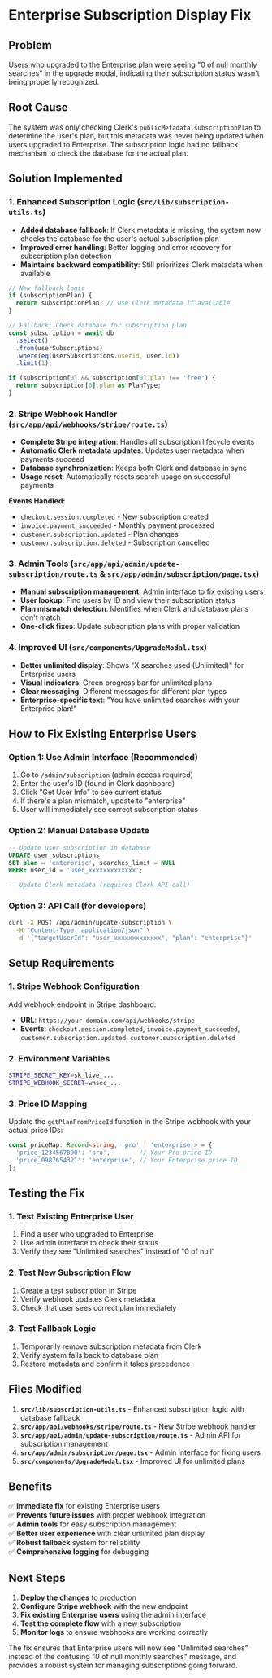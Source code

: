 # Enterprise Subscription Display Fix

## Problem
Users who upgraded to the Enterprise plan were seeing "0 of null monthly searches" in the upgrade modal, indicating their subscription status wasn't being properly recognized.

## Root Cause
The system was only checking Clerk's `publicMetadata.subscriptionPlan` to determine the user's plan, but this metadata was never being updated when users upgraded to Enterprise. The subscription logic had no fallback mechanism to check the database for the actual plan.

## Solution Implemented

### 1. Enhanced Subscription Logic (`src/lib/subscription-utils.ts`)
- **Added database fallback**: If Clerk metadata is missing, the system now checks the database for the user's actual subscription plan
- **Improved error handling**: Better logging and error recovery for subscription plan detection
- **Maintains backward compatibility**: Still prioritizes Clerk metadata when available

```typescript
// New fallback logic
if (subscriptionPlan) {
  return subscriptionPlan; // Use Clerk metadata if available
}

// Fallback: Check database for subscription plan
const subscription = await db
  .select()
  .from(userSubscriptions)
  .where(eq(userSubscriptions.userId, user.id))
  .limit(1);

if (subscription[0] && subscription[0].plan !== 'free') {
  return subscription[0].plan as PlanType;
}
```

### 2. Stripe Webhook Handler (`src/app/api/webhooks/stripe/route.ts`)
- **Complete Stripe integration**: Handles all subscription lifecycle events
- **Automatic Clerk metadata updates**: Updates user metadata when payments succeed
- **Database synchronization**: Keeps both Clerk and database in sync
- **Usage reset**: Automatically resets search usage on successful payments

**Events Handled:**
- `checkout.session.completed` - New subscription created
- `invoice.payment_succeeded` - Monthly payment processed
- `customer.subscription.updated` - Plan changes
- `customer.subscription.deleted` - Subscription cancelled

### 3. Admin Tools (`src/app/api/admin/update-subscription/route.ts` & `src/app/admin/subscription/page.tsx`)
- **Manual subscription management**: Admin interface to fix existing users
- **User lookup**: Find users by ID and view their subscription status
- **Plan mismatch detection**: Identifies when Clerk and database plans don't match
- **One-click fixes**: Update subscription plans with proper validation

### 4. Improved UI (`src/components/UpgradeModal.tsx`)
- **Better unlimited display**: Shows "X searches used (Unlimited)" for Enterprise users
- **Visual indicators**: Green progress bar for unlimited plans
- **Clear messaging**: Different messages for different plan types
- **Enterprise-specific text**: "You have unlimited searches with your Enterprise plan!"

## How to Fix Existing Enterprise Users

### Option 1: Use Admin Interface (Recommended)
1. Go to `/admin/subscription` (admin access required)
2. Enter the user's ID (found in Clerk dashboard)
3. Click "Get User Info" to see current status
4. If there's a plan mismatch, update to "enterprise"
5. User will immediately see correct subscription status

### Option 2: Manual Database Update
```sql
-- Update user subscription in database
UPDATE user_subscriptions 
SET plan = 'enterprise', searches_limit = NULL 
WHERE user_id = 'user_xxxxxxxxxxxxx';

-- Update Clerk metadata (requires Clerk API call)
```

### Option 3: API Call (for developers)
```bash
curl -X POST /api/admin/update-subscription \
  -H "Content-Type: application/json" \
  -d '{"targetUserId": "user_xxxxxxxxxxxxx", "plan": "enterprise"}'
```

## Setup Requirements

### 1. Stripe Webhook Configuration
Add webhook endpoint in Stripe dashboard:
- **URL**: `https://your-domain.com/api/webhooks/stripe`
- **Events**: `checkout.session.completed`, `invoice.payment_succeeded`, `customer.subscription.updated`, `customer.subscription.deleted`

### 2. Environment Variables
```bash
STRIPE_SECRET_KEY=sk_live_...
STRIPE_WEBHOOK_SECRET=whsec_...
```

### 3. Price ID Mapping
Update the `getPlanFromPriceId` function in the Stripe webhook with your actual price IDs:
```typescript
const priceMap: Record<string, 'pro' | 'enterprise'> = {
  'price_1234567890': 'pro',        // Your Pro price ID
  'price_0987654321': 'enterprise', // Your Enterprise price ID
};
```

## Testing the Fix

### 1. Test Existing Enterprise User
1. Find a user who upgraded to Enterprise
2. Use admin interface to check their status
3. Verify they see "Unlimited searches" instead of "0 of null"

### 2. Test New Subscription Flow
1. Create a test subscription in Stripe
2. Verify webhook updates Clerk metadata
3. Check that user sees correct plan immediately

### 3. Test Fallback Logic
1. Temporarily remove subscription metadata from Clerk
2. Verify system falls back to database plan
3. Restore metadata and confirm it takes precedence

## Files Modified

1. **`src/lib/subscription-utils.ts`** - Enhanced subscription logic with database fallback
2. **`src/app/api/webhooks/stripe/route.ts`** - New Stripe webhook handler
3. **`src/app/api/admin/update-subscription/route.ts`** - Admin API for subscription management
4. **`src/app/admin/subscription/page.tsx`** - Admin interface for fixing users
5. **`src/components/UpgradeModal.tsx`** - Improved UI for unlimited plans

## Benefits

✅ **Immediate fix** for existing Enterprise users  
✅ **Prevents future issues** with proper webhook integration  
✅ **Admin tools** for easy subscription management  
✅ **Better user experience** with clear unlimited plan display  
✅ **Robust fallback** system for reliability  
✅ **Comprehensive logging** for debugging  

## Next Steps

1. **Deploy the changes** to production
2. **Configure Stripe webhook** with the new endpoint
3. **Fix existing Enterprise users** using the admin interface
4. **Test the complete flow** with a new subscription
5. **Monitor logs** to ensure webhooks are working correctly

The fix ensures that Enterprise users will now see "Unlimited searches" instead of the confusing "0 of null monthly searches" message, and provides a robust system for managing subscriptions going forward.

